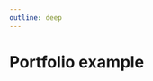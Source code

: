 ```yaml
---
outline: deep
---
```


# Portfolio example

<!--@include: ../../../../examples/portfolio/README.md{13,}-->